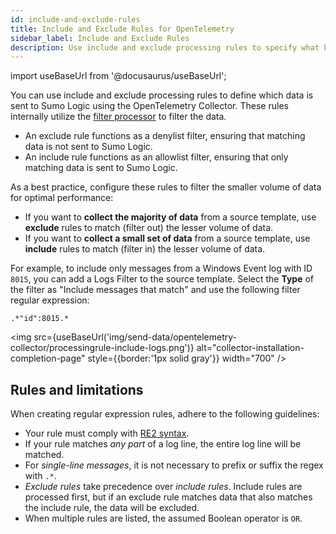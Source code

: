 ```yaml
---
id: include-and-exclude-rules
title: Include and Exclude Rules for OpenTelemetry
sidebar_label: Include and Exclude Rules
description: Use include and exclude processing rules to specify what kind of data is sent to Sumo Logic using OpenTelemetry Collector.
---
```


import useBaseUrl from '@docusaurus/useBaseUrl';

You can use include and exclude processing rules to define which data is sent to Sumo Logic using the OpenTelemetry Collector. These rules internally utilize the [filter processor](https://github.com/open-telemetry/opentelemetry-collector-contrib/tree/main/processor/filterprocessor) to filter the data.

* An exclude rule functions as a denylist filter, ensuring that matching data is not sent to Sumo Logic.
* An include rule functions as an allowlist filter, ensuring that only matching data is sent to Sumo Logic.

As a best practice, configure these rules to filter the smaller volume of data for optimal performance:

* If you want to **collect the majority of data** from a source template, use **exclude** rules to match (filter out) the lesser volume of data.
* If you want to **collect a small set of data** from a source template, use **include** rules to match (filter in) the lesser volume of data.

For example, to include only messages from a Windows Event log with ID `8015`, you can add a Logs Filter to the source template. Select the **Type** of the filter as "Include messages that match" and use the following filter regular expression:

```
.*"id":8015.*
```

<img src={useBaseUrl('img/send-data/opentelemetry-collector/processingrule-include-logs.png')} alt="collector-installation-completion-page" style={{border:'1px solid gray'}} width="700" />

## Rules and limitations

When creating regular expression rules, adhere to the following guidelines:

- Your rule must comply with [RE2 syntax](https://github.com/google/re2/wiki/Syntax).
- If your rule matches *any part* of a log line, the entire log line will be matched.
- For *single-line messages*, it is not necessary to prefix or suffix the regex with `.*`.
- *Exclude rules* take precedence over *include rules*. Include rules are processed first, but if an exclude rule matches data that also matches the include rule, the data will be excluded.
- When multiple rules are listed, the assumed Boolean operator is `OR`.
